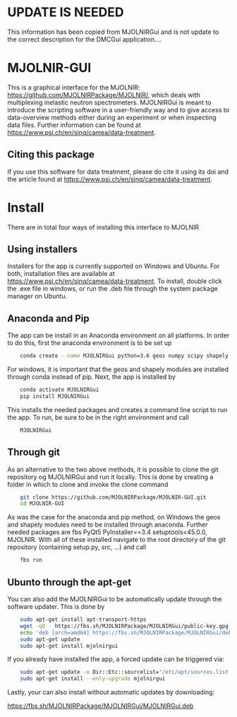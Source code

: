 # UPDATE IS NEEDED
This information has been copied from MJOLNIRGui and is not update to the correct description for the DMCGui application....

# MJOLNIR-GUI
This is a graphical interface for the MJOLNIR: https://github.com/MJOLNIRPackage/MJOLNIR/, which deals with multiplexing inelastic neutron spectrometers. MJOLNIRGui is meant to introduce the scripting software in a user-friendly way and to give access to data-overview methods either during an experiment or when inspecting data files. Further information can be found at https://www.psi.ch/en/sinq/camea/data-treatment.

## Citing this package
If you use this software for data treatment, please do cite it using its doi and the article found at https://www.psi.ch/en/sinq/camea/data-treatment.


# Install

There are in total four ways of installing this interface to MJOLNIR

## Using installers

Installers for the app is currently supported on Windows and Ubuntu. For both, installation files are available at https://www.psi.ch/en/sinq/camea/data-treatment. To install, double click the .exe file in windows, or run the .deb file through the system package manager on Ubuntu.


## Anaconda and Pip

The app can be install in an Anaconda environment on all platforms. In order to do this, first the anaconda environment is to be set up

```bash
    conda create --name MJOLNIRGui python=3.6 geos numpy scipy shapely
```

For windows, it is important that the geos and shapely modules are installed through conda instead of pip. Next, the app is installed by

```bash
    conda activate MJOLNIRGui
    pip install MJOLNIRGui
```

This installs the needed packages and creates a command line script to run the app. To run, be sure to be in the right environment and call

```bash
    MJOLNIRGui
```

## Through git

As an alternative to the two above methods, it is possible to clone the git repository og MJOLNIRGui and run it locally. This is done by creating a folder in which to clone and invoke the clone command

```bash
    git clone https://github.com/MJOLNIRPackage/MJOLNIR-GUI.git
    cd MJOLNIR-GUI
```

As was the case for the anaconda and pip method, on Windows the geos and shapely modules need to be installed through anaconda. Further needed packages are fbs PyQt5 PyInstaller==3.4 setuptools<45.0.0, MJOLNIR. With all of these installed navigate to the root directory of the git repository (containing setup.py, src, ...) and call

```bash
    fbs run
```

## Ubunto through the apt-get

You can also add the MJOLNIRGui to be automatically update through the software updater. This is done by

```bash
    sudo apt-get install apt-transport-https
    wget -qO - https://fbs.sh/MJOLNIRPackage/MJOLNIRGui/public-key.gpg | sudo apt-key add -
    echo 'deb [arch=amd64] https://fbs.sh/MJOLNIRPackage/MJOLNIRGui/deb stable main' | sudo tee /etc/apt/sources.list.d/mjolnirgui.list
    sudo apt-get update
    sudo apt-get install mjolnirgui
```

If you already have installed the app, a forced  update can be triggered via:

```bash
    sudo apt-get update -o Dir::Etc::sourcelist="/etc/apt/sources.list.d/mjolnirgui.list" -o Dir::Etc::sourceparts="-" -o APT::Get::List-Cleanup="0"
    sudo apt-get install --only-upgrade mjolnirgui
```

Lastly, your can also install without automatic updates by downloading:

https://fbs.sh/MJOLNIRPackage/MJOLNIRGui/MJOLNIRGui.deb

